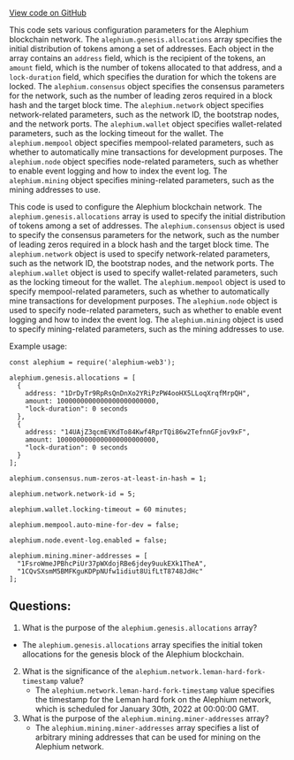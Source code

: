 [View code on GitHub](https://github.com/alephium/alephium-web3/packages/cli/devnet-user.conf)

This code sets various configuration parameters for the Alephium blockchain network. The `alephium.genesis.allocations` array specifies the initial distribution of tokens among a set of addresses. Each object in the array contains an `address` field, which is the recipient of the tokens, an `amount` field, which is the number of tokens allocated to that address, and a `lock-duration` field, which specifies the duration for which the tokens are locked. The `alephium.consensus` object specifies the consensus parameters for the network, such as the number of leading zeros required in a block hash and the target block time. The `alephium.network` object specifies network-related parameters, such as the network ID, the bootstrap nodes, and the network ports. The `alephium.wallet` object specifies wallet-related parameters, such as the locking timeout for the wallet. The `alephium.mempool` object specifies mempool-related parameters, such as whether to automatically mine transactions for development purposes. The `alephium.node` object specifies node-related parameters, such as whether to enable event logging and how to index the event log. The `alephium.mining` object specifies mining-related parameters, such as the mining addresses to use. 

This code is used to configure the Alephium blockchain network. The `alephium.genesis.allocations` array is used to specify the initial distribution of tokens among a set of addresses. The `alephium.consensus` object is used to specify the consensus parameters for the network, such as the number of leading zeros required in a block hash and the target block time. The `alephium.network` object is used to specify network-related parameters, such as the network ID, the bootstrap nodes, and the network ports. The `alephium.wallet` object is used to specify wallet-related parameters, such as the locking timeout for the wallet. The `alephium.mempool` object is used to specify mempool-related parameters, such as whether to automatically mine transactions for development purposes. The `alephium.node` object is used to specify node-related parameters, such as whether to enable event logging and how to index the event log. The `alephium.mining` object is used to specify mining-related parameters, such as the mining addresses to use. 

Example usage:
```
const alephium = require('alephium-web3');

alephium.genesis.allocations = [
  {
    address: "1DrDyTr9RpRsQnDnXo2YRiPzPW4ooHX5LLoqXrqfMrpQH",
    amount: 1000000000000000000000000,
    "lock-duration": 0 seconds
  },
  {
    address: "14UAjZ3qcmEVKdTo84Kwf4RprTQi86w2TefnnGFjov9xF",
    amount: 1000000000000000000000000,
    "lock-duration": 0 seconds
  }
];

alephium.consensus.num-zeros-at-least-in-hash = 1;

alephium.network.network-id = 5;

alephium.wallet.locking-timeout = 60 minutes;

alephium.mempool.auto-mine-for-dev = false;

alephium.node.event-log.enabled = false;

alephium.mining.miner-addresses = [
  "1FsroWmeJPBhcPiUr37pWXdojRBe6jdey9uukEXk1TheA",
  "1CQvSXsmM5BMFKguKDPpNUfw1idiut8UifLtT8748JdHc"
];
```
## Questions: 
 1. What is the purpose of the `alephium.genesis.allocations` array?
   - The `alephium.genesis.allocations` array specifies the initial token allocations for the genesis block of the Alephium blockchain.
2. What is the significance of the `alephium.network.leman-hard-fork-timestamp` value?
   - The `alephium.network.leman-hard-fork-timestamp` value specifies the timestamp for the Leman hard fork on the Alephium network, which is scheduled for January 30th, 2022 at 00:00:00 GMT.
3. What is the purpose of the `alephium.mining.miner-addresses` array?
   - The `alephium.mining.miner-addresses` array specifies a list of arbitrary mining addresses that can be used for mining on the Alephium network.